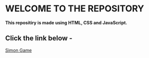 # WELCOME TO THE REPOSITORY
#### This repositiry is made using HTML, CSS and JavaScript.
## Click the link below - 
[Simon Game](https://maheshwar201.github.io/simon-game/)
